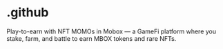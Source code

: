 # .github
Play-to-earn with NFT MOMOs in Mobox — a GameFi platform where you stake, farm, and battle to earn MBOX tokens and rare NFTs.
